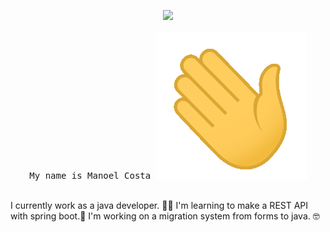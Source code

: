 <!--
Gif hello world.
-->
<p align="center">
    <img src="https://media.giphy.com/media/lcs5BL0NIM4WMv61a9/giphy.gif" width="100px">
    <br><br>


<!-- Frases iniciais -->

<samp>
    My name is Manoel Costa <img src= "https://github.com/ManoelSCosta/ManoelSCosta/blob/b240afb37dcf7dc92aa0238a307d36c5d121ba37/assets/wave.gif">
    
<br><r>
    I currently work as a java developer. :man_technologist: 
    I'm learning to make a REST API with spring boot.:leaves: 
    I'm working on a migration system from forms to java. 🤓
<br><br>

</samp>

</p>

<!--
**ManoelSCosta/ManoelSCosta** is a ✨ _special_ ✨ repository because its `README.md` (this file) appears on your GitHub profile.

Here are some ideas to get you started:

- 🔭 I’m currently working on ...
- 🌱 I’m currently learning ...
- 👯 I’m looking to collaborate on ...
- 🤔 I’m looking for help with ...
- 💬 Ask me about ...
- 📫 How to reach me: ...
- 😄 Pronouns: ...
- ⚡ Fun fact: ...
-->
